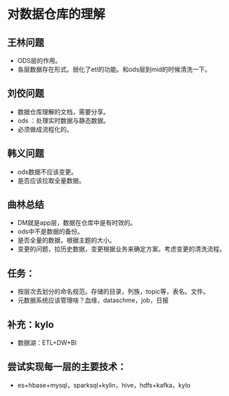 # 对数据仓库的理解
## 王林问题
* ODS层的作用。
* 各层数据存在形式。弱化了etl的功能。和ods层到mid的时候清洗一下。


## 刘佼问题
* 数据仓库理解的文档，需要分享。
* ods ：处理实时数据与静态数据。
* 必须做成流程化的。

## 韩义问题
* ods数据不应该变更。
* 是否应该拉取全量数据。

## 曲林总结
* DM就是app层，数据在仓库中是有时效的。
* ods中不是数据的备份。
* 是否全量的数据，根据主题的大小。
* 变更的问题，拉历史数据，变更根据业务来确定方案。考虑变更的清洗流程。

## 任务：
* 按层次去划分的命名规范。存储的目录，列族，topic等，表名。文件。
* 元数据系统应该管理啥？血缘，dataschme，job，日报

## 补充：kylo
* 数据湖：ETL+DW+BI

## 尝试实现每一层的主要技术：
* es+hbase+mysql，sparksql+kylin，hive，hdfs+kafka，kylo
